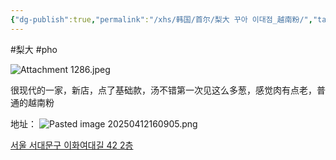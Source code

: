 ```yaml
---
{"dg-publish":true,"permalink":"/xhs/韩国/首尔/梨大 꾸아 이대점_越南粉/","tags":["rednote","首尔"],"created":"2024-09-09","updated":"2025-04-12T16:09:07.364+08:00"}
---
```


#梨大 #pho

![Attachment 1286.jpeg](/img/user/xhs/%E9%9F%A9%E5%9B%BD/%E9%A6%96%E5%B0%94/photo-%E9%A6%96%E5%B0%94/Attachment%201286.jpeg)

很现代的一家，新店，点了基础款，汤不错第一次见这么多葱，感觉肉有点老，普通的越南粉


地址：
![Pasted image 20250412160905.png](/img/user/xhs/%E9%9F%A9%E5%9B%BD/%E9%A6%96%E5%B0%94/attachments/Pasted%20image%2020250412160905.png)

[서울 서대문구 이화여대길 42 2층](https://pcmap.place.naver.com/restaurant/1041833042/home?from=map&fromPanelNum=1&additionalHeight=76&timestamp=202504121608&locale=ko&svcName=map_pcv5&searchText=%EA%BE%B8%EC%95%84%20%EC%9D%B4%EB%8C%80%EC%A0%90#)